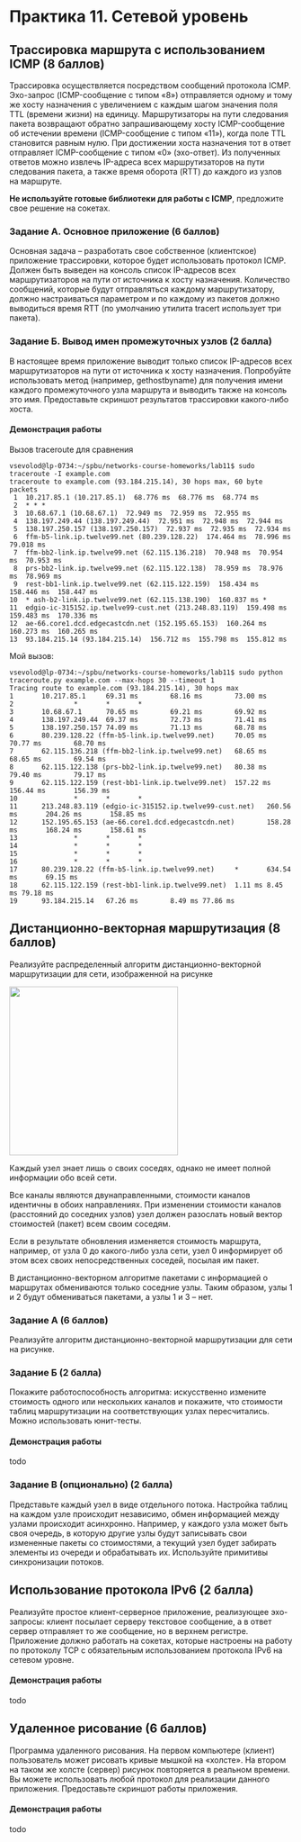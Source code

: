 # Практика 11. Сетевой уровень

## Трассировка маршрута с использованием ICMP (8 баллов)
Трассировка осуществляется посредством сообщений протокола ICMP. Эхо-запрос 
(ICMP-сообщение с типом «8») отправляется одному и тому же хосту назначения с увеличением с
каждым шагом значения поля TTL (времени жизни) на единицу. Маршрутизаторы на пути
следования пакета возвращают обратно запрашивающему хосту ICMP-сообщение об истечении
времени (ICMP-сообщение с типом «11»), когда поле TTL становится равным нулю. При
достижении хоста назначения тот в ответ отправляет ICMP-сообщение с типом «0» (эхо-ответ). Из
полученных ответов можно извлечь IP-адреса всех маршрутизаторов на пути следования пакета, а
также время оборота (RTT) до каждого из узлов на маршруте.

**Не используйте готовые библиотеки для работы с ICMP**, предложите свое решение на сокетах.

### Задание А. Основное приложение (6 баллов)
Основная задача – разработать свое собственное (клиентское) приложение трассировки, которое
будет использовать протокол ICMP.
Должен быть выведен на консоль список IP-адресов всех маршрутизаторов на пути от источника к
хосту назначения. Количество сообщений, которые будут отправляться каждому маршрутизатору,
должно настраиваться параметром и по каждому из пакетов должно выводиться время RTT (по
умолчанию утилита tracert использует три пакета).

### Задание Б. Вывод имен промежуточных узлов (2 балла)
В настоящее время приложение выводит только список IP-адресов всех маршрутизаторов на пути
от источника к хосту назначения. Попробуйте использовать метод (например, gethostbyname) для
получения имени каждого промежуточного узла маршрута и выводить также на консоль это имя.
Предоставьте скриншот результатов трассировки какого-либо хоста.

#### Демонстрация работы

Вызов traceroute для сравнения

```
vsevolod@lp-0734:~/spbu/networks-course-homeworks/lab11$ sudo traceroute -I example.com 
traceroute to example.com (93.184.215.14), 30 hops max, 60 byte packets
 1  10.217.85.1 (10.217.85.1)  68.776 ms  68.776 ms  68.774 ms
 2  * * *
 3  10.68.67.1 (10.68.67.1)  72.949 ms  72.959 ms  72.955 ms
 4  138.197.249.44 (138.197.249.44)  72.951 ms  72.948 ms  72.944 ms
 5  138.197.250.157 (138.197.250.157)  72.937 ms  72.935 ms  72.934 ms
 6  ffm-b5-link.ip.twelve99.net (80.239.128.22)  174.464 ms  78.996 ms  79.018 ms
 7  ffm-bb2-link.ip.twelve99.net (62.115.136.218)  70.948 ms  70.954 ms  70.953 ms
 8  prs-bb2-link.ip.twelve99.net (62.115.122.138)  78.959 ms  78.976 ms  78.969 ms
 9  rest-bb1-link.ip.twelve99.net (62.115.122.159)  158.434 ms  158.446 ms  158.447 ms
10  * ash-b2-link.ip.twelve99.net (62.115.138.190)  160.837 ms *
11  edgio-ic-315152.ip.twelve99-cust.net (213.248.83.119)  159.498 ms  159.483 ms  170.336 ms
12  ae-66.core1.dcd.edgecastcdn.net (152.195.65.153)  160.264 ms  160.273 ms  160.265 ms
13  93.184.215.14 (93.184.215.14)  156.712 ms  155.798 ms  155.812 ms

```

Мой вызов: 

``` 
vsevolod@lp-0734:~/spbu/networks-course-homeworks/lab11$ sudo python traceroute.py example.com --max-hops 30 --timeout 1
Tracing route to example.com (93.184.215.14), 30 hops max
1       10.217.85.1     69.31 ms        68.16 ms        73.00 ms        
2               *       *       *       
3       10.68.67.1      70.65 ms        69.21 ms        69.92 ms        
4       138.197.249.44  69.37 ms        72.73 ms        71.41 ms        
5       138.197.250.157 74.09 ms        71.13 ms        68.78 ms        
6       80.239.128.22 (ffm-b5-link.ip.twelve99.net)     70.05 ms        70.77 ms        68.70 ms        
7       62.115.136.218 (ffm-bb2-link.ip.twelve99.net)   68.65 ms        68.65 ms        69.54 ms        
8       62.115.122.138 (prs-bb2-link.ip.twelve99.net)   80.38 ms        79.40 ms        79.17 ms        
9       62.115.122.159 (rest-bb1-link.ip.twelve99.net)  157.22 ms       156.44 ms       156.39 ms       
10              *       *       *       
11      213.248.83.119 (edgio-ic-315152.ip.twelve99-cust.net)   260.56 ms       204.26 ms       158.85 ms       
12      152.195.65.153 (ae-66.core1.dcd.edgecastcdn.net)        158.28 ms       168.24 ms       158.61 ms       
13              *       *       *       
14              *       *       *       
15              *       *       *       
16              *       *       *       
17      80.239.128.22 (ffm-b5-link.ip.twelve99.net)     *       634.54 ms       69.15 ms        
18      62.115.122.159 (rest-bb1-link.ip.twelve99.net)  1.11 ms 8.45 ms 79.18 ms        
19      93.184.215.14   67.26 ms        8.49 ms 77.86 ms 
```

## Дистанционно-векторная маршрутизация (8 баллов)
Реализуйте распределенный алгоритм дистанционно-векторной маршрутизации для сети,
изображенной на рисунке

<img src="images/example-network.png" width=300 />

Каждый узел знает лишь о своих соседях, однако не имеет полной информации обо всей сети.

Все каналы являются двунаправленными, стоимости каналов идентичны в обоих направлениях.
При изменении стоимости каналов (расстояний до соседних узлов) узел должен разослать новый
вектор стоимостей (пакет) всем своим соседям.

Если в результате обновления изменяется стоимость маршрута, например, от узла 0 до какого-либо 
узла сети, узел 0 информирует об этом всех своих непосредственных соседей, посылая им пакет.

В дистанционно-векторном алгоритме пакетами с информацией о маршрутах обмениваются
только соседние узлы. Таким образом, узлы 1 и 2 будут обмениваться пакетами, а узлы 1 и 3 – нет.

### Задание А (6 баллов)
Реализуйте алгоритм дистанционно-векторной маршрутизации для сети на рисунке.

### Задание Б (2 балла)
Покажите работоспособность алгоритма: искусственно измените стоимость одного или
нескольких каналов и покажите, что стоимости таблиц маршрутизации на соответствующих узлах
пересчитались. Можно использовать юнит-тесты.

#### Демонстрация работы
todo

### Задание В (опционально) (2 балла)
Представьте каждый узел в виде отдельного потока. Настройка таблиц на каждом узле
происходит независимо, обмен информацией между узлами происходит асинхронно. Например,
у каждого узла может быть своя очередь, в которую другие узлы будут записывать свои
измененные пакеты со стоимостями, а текущий узел будет забирать элементы из очереди и
обрабатывать их. Используйте примитивы синхронизации потоков.

## Использование протокола IPv6 (2 балла)
Реализуйте простое клиент-серверное приложение, реализующее эхо-запросы: клиент посылает
серверу текстовое сообщение, а в ответ сервер отправляет то же сообщение, но в верхнем
регистре. Приложение должно работать на сокетах, которые настроены на работу по протоколу
TCP с обязательным использованием протокола IPv6 на сетевом уровне.

#### Демонстрация работы
todo

## Удаленное рисование (6 баллов)
Программа удаленного рисования. На первом компьютере (клиент) пользователь может рисовать
кривые мышкой на «холсте». На втором на таком же холсте (сервер) рисунок повторяется в
реальном времени. Вы можете использовать любой протокол для реализации данного
приложения. Предоставьте скриншот работы приложения.

#### Демонстрация работы
todo
